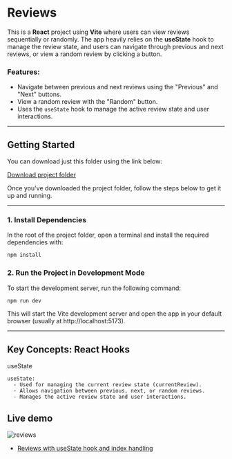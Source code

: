 # Reviews

This is a **React** project using **Vite** where users can view reviews sequentially or randomly. The app heavily relies on the **useState** hook to manage the review state, and users can navigate through previous and next reviews, or view a random review by clicking a button.

### Features:
- Navigate between previous and next reviews using the "Previous" and "Next" buttons.
- View a random review with the "Random" button.
- Uses the `useState` hook to manage the active review state and user interactions.

---

## Getting Started

You can download just this folder using the link below:

[Download project folder](https://downgit.github.io/#/home?url=https://github.com/armandomzn/react_components/tree/main/reviews)

Once you've downloaded the project folder, follow the steps below to get it up and running.

---

### 1. Install Dependencies
In the root of the project folder, open a terminal and install the required dependencies with:

```sh
npm install
```
### 2. Run the Project in Development Mode

To start the development server, run the following command:
```sh
npm run dev
```
This will start the Vite development server and open the app in your default browser (usually at http://localhost:5173).

---

## Key Concepts: React Hooks
useState

    useState:
      - Used for managing the current review state (currentReview).
      - Allows navigation between previous, next, or random reviews.
      - Manages the active review state and user interactions.
        
## Live demo
  ![reviews](https://github.com/user-attachments/assets/73565905-fd56-4626-8d4d-b714bba5910d)
- [Reviews with useState hook and index handling](https://sage-crisp-b4c150.netlify.app/)
